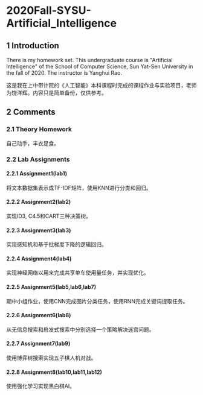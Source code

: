 # 2020Fall-SYSU-Artificial_Intelligence

## 1 Introduction
There is my homework set. This undergraduate course is "Artificial Intelligence" of the School of Computer Science, Sun Yat-Sen University in the fall of 2020. The instructor is Yanghui Rao. 

这是我在上中带计院的《人工智能》本科课程时完成的课程作业与实验项目，老师为饶洋辉。内容只是简单备份，仅供参考。

## 2 Comments

### 2.1 Theory Homework

自己动手，丰衣足食。

### 2.2 Lab Assignments

#### 2.2.1 Assignment1(lab1)

将文本数据集表示成TF-IDF矩阵，使用KNN进行分类和回归。

#### 2.2.2 Assignment2(lab2)

实现ID3, C4.5和CART三种决策树。

#### 2.2.3 Assignment3(lab3)

实现感知机和基于批梯度下降的逻辑回归。

#### 2.2.4 Assignment4(lab4)

实现神经网络以用来完成共享单车使用量任务，并实现优化。

#### 2.2.5 Assignment5(lab5,lab6,lab7)

期中小组作业，使用CNN完成图片分类任务，使用RNN完成关键词提取任务。

#### 2.2.6 Assignment6(lab8)

从无信息搜索和启发式搜索中分别选择一个策略解决迷宫问题。

#### 2.2.7 Assignment7(lab9)

使用博弈树搜索实现五子棋人机对战。

#### 2.2.8 Assignment8(lab10,lab11,lab12)

使用强化学习实现黑白棋AI。

